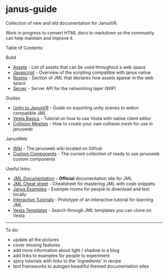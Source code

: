 # janus-guide
Collection of new and old documentation for JanusVR.

Work in progress to convert HTML docs to markdown so the community can help maintain and improve it.

Table of Contents:

Build

- [Assets](https://github.com/madjin/janus-guide/blob/master/docs/build/assets.md) - List of assets that can be used throughout a web space
- [Javascript](https://github.com/madjin/janus-guide/blob/master/docs/build/javascript.md) - Overview of the scripting compatible with janus native
- [Rooms](https://github.com/madjin/janus-guide/blob/master/docs/build/room.md) - Section of JML that declares how assets appear in the web space
- [Server](https://github.com/madjin/janus-guide/blob/master/docs/build/server.md) - Server API for the networking layer (WIP)

Guides

- [Unity to JanusVR](https://github.com/madjin/janus-guide/blob/master/docs/blog/unity.md) - Guide on exporting unity scenes to webvr compatible JML
- [Vesta Basics](https://github.com/madjin/janus-guide/blob/master/guide/tutorials/vestabasics.md) - Tutorial on how to use Vesta with native client editor
- [Collision Meshes](https://github.com/madjin/janus-guide/blob/master/guide/tutorials/Collision-Meshes.md) - How to create your own collision mesh for use in janusweb

JanusWeb

- [Wiki](https://github.com/jbaicoianu/janusweb/wiki) - The janusweb wiki located on Github
- [Custom Components](https://github.com/madjin/janus-custom-components) - The current collection of ready to use janusweb custom components


Useful links:

- [JML Documentation](http://janusvr.com/docs/build/introtojml/index.html) - **Official** documentation site for JML
- [JML Cheat sheet](https://github.com/madjin/janus-guide/blob/master/guide/cheatsheet.md) - Cheatsheet for mastering JML with code snippets
- [Janus Examples](https://github.com/janusvr/janusvr-examples) - Example rooms for people to download and test locally
- [Interactive Tutorials](https://github.com/jbaicoianu/janusvr-tutorials) - Prototype of an interactive tutorial for learning JML
- [Vesta Templates](https://vesta.janusvr.com/search/template/1) - Search through JML templates you can clone on Vesta

***

To do:

- update all the pictures
- cover missing features
- add more information about light / shadow in a blog
- add links to examples for people to experiment
- spicy tutorials with links to the 'ingredients' in recipe
- test frameworks to autogen beautiful themed documentation sites
